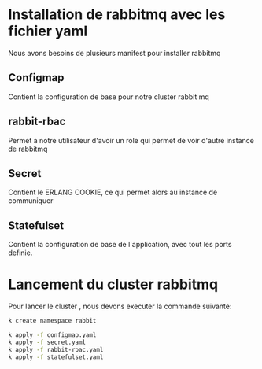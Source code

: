 # Installation de rabbitmq avec les fichier yaml
Nous avons besoins de plusieurs manifest pour installer rabbitmq

## Configmap
Contient la configuration de base pour notre cluster rabbit mq

## rabbit-rbac
Permet a notre utilisateur d'avoir un role qui permet de voir d'autre instance de rabbitmq

## Secret
Contient le ERLANG COOKIE, ce qui permet alors au instance de communiquer

## Statefulset
Contient la configuration de base de l'application, avec tout les ports definie.


# Lancement du cluster rabbitmq
Pour lancer le cluster , nous devons executer la commande suivante:
```sh
k create namespace rabbit

k apply -f configmap.yaml
k apply -f secret.yaml
k apply -f rabbit-rbac.yaml
k apply -f statefulset.yaml
```

